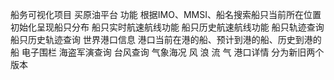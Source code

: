 船务可视化项目
    买原油平台
    功能
        根据IMO、MMSI、船名搜索船只当前所在位置
        初始化呈现船只分布
        船只实时航速航线功能
        船只历史航速航线功能
        船只轨迹查询
        船只历史轨迹查询
        世界港口信息
        港口当前在港的船、预计到港的船、历史到港的船
        电子围栏
        海盗军演查询
        台风查询
        气象海况 风 浪 流 气
        港口详情
分为新旧两个版本
